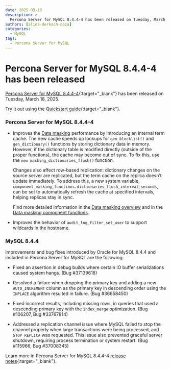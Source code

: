 ```yaml
---
date: 2025-03-18
description: >
  Percona Server for MySQL 8.4.4-4 has been released on Tuesday, March 18, 2025.
authors: [alina-derkach-oaza]
categories:
  - MySQL
tags:
  - Percona Server for MySQL
---
```


# Percona Server for MySQL 8.4.4-4 has been released

<!-- more -->

[Percona Server for MySQL 8.4.4-4](https://docs.percona.com/percona-server/8.4/index.html){:target="_blank"} has been released on Tuesday, March 18, 2025.

Try it out using the [Quickstart guide](https://docs.percona.com/percona-server/8.4/quickstart-overview.html){:target="_blank"}.

### Percona Server for MySQL 8.4.4-4

* Improves the [Data masking](https://docs.percona.com/percona-server/8.4/data-masking-overview.md) performance by introducing an internal term cache. The new cache speeds up lookups for `gen_blocklist()` and `gen_dictionary()` functions by storing dictionary data in memory. However, if the dictionary table is modified directly (outside of the proper functions), the cache may become out of sync. To fix this, use the `new masking_dictionaries_flush()` function.

    Changes also affect row-based replication: dictionary changes on the source server are replicated, but the term cache on the replica doesn’t update immediately. To address this, a new system variable, `component_masking_functions.dictionaries_flush_interval_seconds`, can be set to automatically refresh the cache at specified intervals, helping replicas stay in sync.

    Find more detailed information in the [Data masking overview](https://docs.percona.com/percona-server/8.4/data-masking-overview.md) and in the [Data masking component functions](https://docs.percona.com/percona-server/8.4/data-masking-function-list.md).

* Improves the behavior of `audit_log_filter_set_user` to support wildcards in the hostname.

### MySQL 8.4.4

Improvements and bug fixes introduced by Oracle for MySQL 8.4.4 and included in Percona Server for MySQL are the following:

* Fixed an assertion in debug builds where certain IO buffer serializations caused system hangs. (Bug #37139618)

* Resolved a failure when dropping the primary key and adding a new `AUTO_INCREMENT` column as the primary key in descending order using the `INPLACE` algorithm resulted in failure. (Bug #36658450)

* Fixed incorrect results, including missing rows, in queries that used a descending primary key with the `index_merge` optimization. (Bug #106207, Bug #33767814)

* Addressed a replication channel issue where MySQL failed to stop the channel properly when large transactions were being processed, and `STOP REPLICA` was requested. This issue also prevented graceful server shutdown, requiring process termination or system restart. (Bug #115966, Bug #37008345)

Learn more in Percona Server for MySQL 8.4.4-4 [release notes](https://docs.percona.com/percona-server/8.4/release-notes/8.4.4-4.html){:target="_blank"}.

